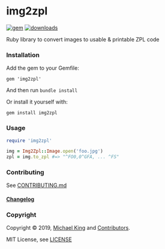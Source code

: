 # img2zpl

[![gem](https://img.shields.io/gem/v/img2zpl)](https://rubygems.org/gems/img2zpl)
[![downloads](https://img.shields.io/gem/dt/img2zpl?color=brightgreen)](https://rubygems.org/gems/img2zpl)

Ruby library to convert images to usable &amp; printable ZPL code

### Installation

Add the gem to your Gemfile:
```
gem 'img2zpl'
```
And then run `bundle install`

Or install it yourself with:
```
gem install img2zpl
```

### Usage

```ruby
require 'img2zpl'

img = Img2Zpl::Image.open('foo.jpg')
zpl = img.to_zpl #=> "^FO0,0^GFA, ... ^FS"
```

### Contributing

See [CONTRIBUTING.md](CONTRIBUTING.md)

#### [Changelog](CHANGELOG.md)

### Copyright

Copyright &copy; 2019, [Michael King](https://twitter.com/_mtking2) and [Contributors](CHANGELOG.md).

MIT License, see [LICENSE](https://github.com/mtking2/img2zpl/blob/master/LICENSE)
